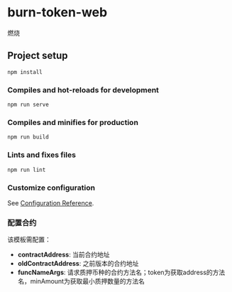 # burn-token-web
燃烧

## Project setup
```
npm install
```

### Compiles and hot-reloads for development
```
npm run serve
```

### Compiles and minifies for production
```
npm run build
```

### Lints and fixes files
```
npm run lint
```

### Customize configuration
See [Configuration Reference](https://cli.vuejs.org/config/).


### 配置合约
该模板需配置：
- **contractAddress**: 当前合约地址
- **oldContractAddress**: 之前版本的合约地址
- **funcNameArgs**: 请求质押币种的合约方法名；token为获取address的方法名，minAmount为获取最小质押数量的方法名
